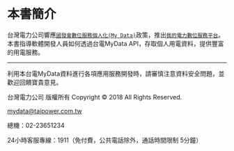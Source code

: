 <link rel="stylesheet" href="https://use.fontawesome.com/releases/v5.4.1/css/all.css" integrity="sha384-5sAR7xN1Nv6T6+dT2mhtzEpVJvfS3NScPQTrOxhwjIuvcA67KV2R5Jz6kr4abQsz" crossorigin="anonymous">

# 本書簡介

台灣電力公司響應[`國發會數位服務個人化(My Data)`](/mydata.md)政策，推出[`我的電力數位服務平台`](https://mydata.taipower.com.tw/)。本書指導軟體開發人員如何透過台電MyData API，存取個人用電資料，提供豐富的用電服務。

---
利用本台電MyData資料進行各項應用服務開發時，請審慎注意資料安全問題，並歡迎回饋寶貴意見。

台灣電力公司 版權所有 Copyright © 2018 All Rights Reserved.

<i class="far fa-envelope"></i> mydata@taipower.com.tw

<i class="fas fa-phone"></i>總機：02-23651234

<i class="fas fa-phone"></i>24小時客服專線：1911（免付費，公共電話除外，通話時間限制 5分鐘）
